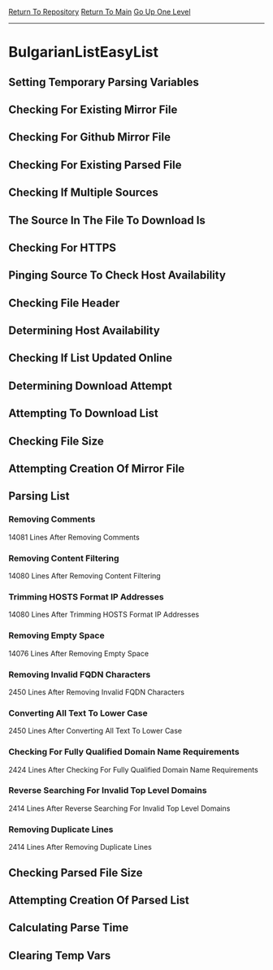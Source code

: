 [Return To Repository](https://github.com/deathbybandaid/piholeparser/)
[Return To Main](https://github.com/deathbybandaid/piholeparser/blob/master/RecentRunLogs/Mainlog.md)
[Go Up One Level](https://github.com/deathbybandaid/piholeparser/blob/master/RecentRunLogs/TopLevelScripts/30-Processing-External-Blacklists.md)
____________________________________
# BulgarianListEasyList
## Setting Temporary Parsing Variables
## Checking For Existing Mirror File
## Checking For Github Mirror File
## Checking For Existing Parsed File
## Checking If Multiple Sources
## The Source In The File To Download Is
## Checking For HTTPS
## Pinging Source To Check Host Availability
## Checking File Header
## Determining Host Availability
## Checking If List Updated Online
## Determining Download Attempt
## Attempting To Download List
## Checking File Size
## Attempting Creation Of Mirror File
## Parsing List
### Removing Comments
14081 Lines After Removing Comments
### Removing Content Filtering
14080 Lines After Removing Content Filtering
### Trimming HOSTS Format IP Addresses
14080 Lines After Trimming HOSTS Format IP Addresses
### Removing Empty Space
14076 Lines After Removing Empty Space
### Removing Invalid FQDN Characters
2450 Lines After Removing Invalid FQDN Characters
### Converting All Text To Lower Case
2450 Lines After Converting All Text To Lower Case
### Checking For Fully Qualified Domain Name Requirements
2424 Lines After Checking For Fully Qualified Domain Name Requirements
### Reverse Searching For Invalid Top Level Domains
2414 Lines After Reverse Searching For Invalid Top Level Domains
### Removing Duplicate Lines
2414 Lines After Removing Duplicate Lines
## Checking Parsed File Size
## Attempting Creation Of Parsed List
## Calculating Parse Time
## Clearing Temp Vars
